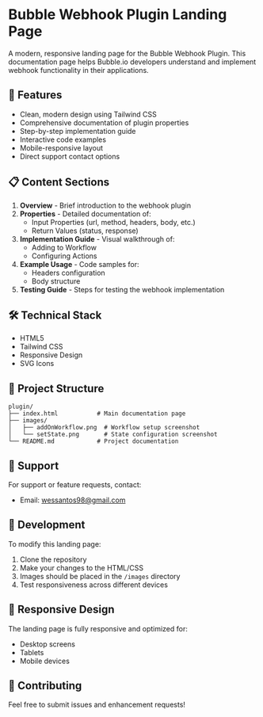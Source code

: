 # Bubble Webhook Plugin Landing Page

A modern, responsive landing page for the Bubble Webhook Plugin. This documentation page helps Bubble.io developers understand and implement webhook functionality in their applications.

## 🚀 Features

- Clean, modern design using Tailwind CSS
- Comprehensive documentation of plugin properties
- Step-by-step implementation guide
- Interactive code examples
- Mobile-responsive layout
- Direct support contact options

## 📋 Content Sections

1. **Overview** - Brief introduction to the webhook plugin
2. **Properties** - Detailed documentation of:
   - Input Properties (url, method, headers, body, etc.)
   - Return Values (status, response)
3. **Implementation Guide** - Visual walkthrough of:
   - Adding to Workflow
   - Configuring Actions
4. **Example Usage** - Code samples for:
   - Headers configuration
   - Body structure
5. **Testing Guide** - Steps for testing the webhook implementation

## 🛠️ Technical Stack

- HTML5
- Tailwind CSS
- Responsive Design
- SVG Icons

## 📁 Project Structure

```
plugin/
├── index.html           # Main documentation page
├── images/             
│   ├── addOnWorkflow.png  # Workflow setup screenshot
│   └── setState.png       # State configuration screenshot
└── README.md            # Project documentation
```

## 📧 Support

For support or feature requests, contact:
- Email: wessantos98@gmail.com

## 🔨 Development

To modify this landing page:

1. Clone the repository
2. Make your changes to the HTML/CSS
3. Images should be placed in the `/images` directory
4. Test responsiveness across different devices

## 📱 Responsive Design

The landing page is fully responsive and optimized for:
- Desktop screens
- Tablets
- Mobile devices

## 🤝 Contributing

Feel free to submit issues and enhancement requests!

